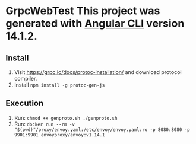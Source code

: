 # GrpcWebTest This project was generated with [Angular CLI](https://github.com/angular/angular-cli) version 14.1.2.
## Install
1. Visit https://grpc.io/docs/protoc-installation/ and download protocol compiler.
2. Install ```npm install -g protoc-gen-js```
## Execution
1. Run: ```chmod +x genproto.sh ./genproto.sh```
2. Run: ```docker run --rm -v "$(pwd)"/proxy/envoy.yaml:/etc/envoy/envoy.yaml:ro -p 8080:8080 -p 9901:9901 envoyproxy/envoy:v1.14.1```